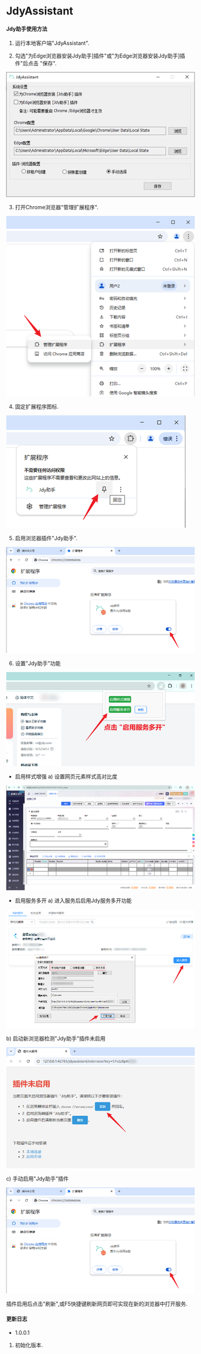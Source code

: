 # JdyAssistant

#### Jdy助手使用方法
1. 运行本地客户端"JdyAssistant".


2. 勾选"为Edge浏览器安装Jdy助手]插件"或"为Edge浏览器安装Jdy助手]插件"后点击 "保存".

<img src="https://raw.githubusercontent.com/mycoco/JdyAssistant/main/images/assistant-01.png" alt="alt text"/>


3. 打开Chrome浏览器"管理扩展程序".

<img src="https://raw.githubusercontent.com/mycoco/JdyAssistant/main/images/assistant-02.png" alt="alt text"/>


4. 固定扩展程序图标.

<img src="https://raw.githubusercontent.com/mycoco/JdyAssistant/main/images/assistant-03.png" alt="alt text"/>


5. 启用浏览器插件"Jdy助手".

<img src="https://raw.githubusercontent.com/mycoco/JdyAssistant/main/images/assistant-08.png" alt="alt text"/>


6. 设置"Jdy助手"功能

<img src="https://raw.githubusercontent.com/mycoco/JdyAssistant/main/images/assistant-04.png" alt="alt text"/>


* 启用样式增强
a) 设置网页元素样式高对比度

<img src="https://raw.githubusercontent.com/mycoco/JdyAssistant/main/images/assistant-05.png" alt="alt text"/>



* 启用服务多开
a) 进入服务后启用Jdy服务多开功能

<img src="https://raw.githubusercontent.com/mycoco/JdyAssistant/main/images/assistant-06.png" alt="alt text"/>


b) 启动新浏览器检测"Jdy助手"插件未启用

<img src="https://raw.githubusercontent.com/mycoco/JdyAssistant/main/images/assistant-07.png" alt="alt text"/>


c) 手动启用"Jdy助手"插件

<img src="https://raw.githubusercontent.com/mycoco/JdyAssistant/main/images/assistant-08.png" alt="alt text"/>



插件启用后点击"刷新",或F5快捷键刷新网页即可实现在新的浏览器中打开服务.


#### 更新日志
- 1.0.0.1
1. 初始化版本.

